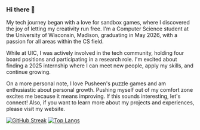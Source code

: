 ### Hi there 👋

My tech journey began with a love for sandbox games, where I discovered the joy of letting my creativity run free. I'm a Computer Science student at the University of Wisconsin, Madison, graduating in May 2026, with a passion for all areas within the CS field.

While at UIC, I was actively involved in the tech community, holding four board positions and participating in a research role. I'm excited about finding a 2025 internship where I can meet new people, apply my skills, and continue growing.

On a more personal note, I love Pusheen's puzzle games and am enthusiastic about personal growth. Pushing myself out of my comfort zone excites me because it means improving. If this sounds interesting, let's connect! Also, if you want to learn more about my projects and experiences, please visit my website.

[![GitHub Streak](https://streak-stats.demolab.com/?user=nullPtrErikaS)](https://git.io/streak-stats)
[![Top Langs](https://github-readme-stats.vercel.app/api/top-langs/?username=nullPtrErikaS&layout=pie)](https://github.com/nullPtrErikaS/github-readme-stats)

<!--
**nullPtrErikaS/nullPtrErikaS** is a ✨ _special_ ✨ repository because its `README.md` (this file) appears on your GitHub profile.

Here are some ideas to get you started:

- 🔭 I’m currently working on ...
- 🌱 I’m currently learning ...
- 👯 I’m looking to collaborate on ...
- 🤔 I’m looking for help with ...
- 💬 Ask me about ...
- 📫 How to reach me: ...
- 😄 Pronouns: ...
- ⚡ Fun fact: ...
-->
